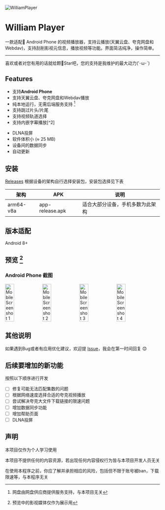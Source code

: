 ![WilliamPlayer](https://gitee.com/CWLcwl0219/webdav-video-player/raw/master/static/app-logo1.png)
# William Player
一款适配📱 Android Phone 的视频播放器，支持云播放(天翼云盘、夸克网盘和Webdav)，支持刮削影视元信息，播放视频等功能。界面简洁纯净，操作简单。

---

喜欢或者对您有用的话就给颗🌟Star吧，您的支持是我维护的最大动力(′･ω･`)

## Features

- 支持**Android Phone**
- 支持天翼云盘、夸克网盘和Webdav播放
- 纯本地运行，无需后端服务支持 [^1]
- 支持跳过片头/片尾
- 支持视频轨道选择
- 支持内嵌字幕播放[^2]
<!-- - 支持文件下载和边下边播
- 支持多线程网络加速
- 支持网盘文件的整理
- 多账号登录
- 浅色和深色模式 -->
- DLNA投屏
- 软件体积小 (≈ 25 MB)
- 设备间的数据同步
- 自动更新

[^1]: 网盘由网盘供应商提供服务支持，与本项目无关


## 安装

[Releases](https://gitee.com/CWLcwl0219/drawing-bed/releases/download/1.0.0/app-release.apk) 根据设备的架构自行选择安装包，安装包选择见下表

| 架构          | APK                         | 说明                   |
|-------------|-----------------------------|----------------------|
| arm64-v8a   | app-release.apk   | 适合大部分设备，手机多数为此架构     |

## 版本适配

Android 8+

## 预览 [^3]

### Android Phone 截图

<div style="display: flex;">
<img src="https://gitee.com/CWLcwl0219/drawing-bed/raw/master/img/9d25a057431b3a0fa4b8ea748b98a4b.jpg" alt="Mobile Screenshot 1" width="24%"/>
<img src="https://gitee.com/CWLcwl0219/drawing-bed/raw/master/img/05cfd863ab202929f64fd6d44e291f0.jpg" alt="Mobile Screenshot 2" width="24%"/>
<img src="https://gitee.com/CWLcwl0219/drawing-bed/raw/master/img/e1358cc49b75a1d8d570465eb009efe.jpg" alt="Mobile Screenshot 3" width="24%"/>
<img src="https://gitee.com/CWLcwl0219/drawing-bed/raw/master/img/a33afbdf6774f504d1990453d99b421.jpg" alt="Mobile Screenshot 4" width="24%"/>
</div>

[^3]: 预览中的影视媒体仅作为展示用

## 其他说明

如果遇到Bug或者有应用优化建议，欢迎提 [Issue](https://gitee.com/CWLcwl0219/webdav-video-player/issues)，我会在第一时间回复 😊

## 后续要增加的新功能

按照以下顺序进行开发

- [ ] 修复可能无法匹配集数的问题
- [ ] 根据网络速度选择合适的夸克视频播放
- [ ] 尝试解决夸克大文件下载链接的限速问题
- [ ] 增加数据同步功能
- [ ] 增加帮助页面
- [ ] DLNA投屏

## 声明

本项目仅作为个人学习使用

本项目不提供任何的内容资源，若出现任何内容侵权行为皆与本项目开发人员无关

在使用本程序之前，你应了解并承担相应的风险，包括但不限于账号被ban，下载限速等，与本程序无关


